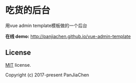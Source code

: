 # 吃货的后台
用vue admin template模板做的一个后台

**在线 demo:** http://panjiachen.github.io/vue-admin-template

## License

[MIT](https://github.com/PanJiaChen/vue-admin-template/blob/master/LICENSE) license.

Copyright (c) 2017-present PanJiaChen